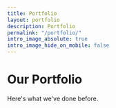 ```yaml
---
title: Portfolio
layout: portfolio
description: Portfolio
permalink: "/portfolio/"
intro_image_absolute: true
intro_image_hide_on_mobile: false
---
```


# Our Portfolio

Here's what we've done before.
